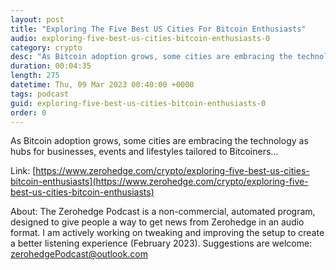 ```yaml
---
layout: post
title: "Exploring The Five Best US Cities For Bitcoin Enthusiasts"
audio: exploring-five-best-us-cities-bitcoin-enthusiasts-0
category: crypto
desc: "As Bitcoin adoption grows, some cities are embracing the technology as hubs for businesses, events and lifestyles tailored to Bitcoiners..."
duration: 00:04:35
length: 275
datetime: Thu, 09 Mar 2023 00:40:00 +0000
tags: podcast
guid: exploring-five-best-us-cities-bitcoin-enthusiasts-0
order: 0
---
```

As Bitcoin adoption grows, some cities are embracing the technology as hubs for businesses, events and lifestyles tailored to Bitcoiners...

Link: [https://www.zerohedge.com/crypto/exploring-five-best-us-cities-bitcoin-enthusiasts](https://www.zerohedge.com/crypto/exploring-five-best-us-cities-bitcoin-enthusiasts)

About: The Zerohedge Podcast is a non-commercial, automated program, designed to give people a way to get news from Zerohedge in an audio format.  I am actively working on tweaking and improving the setup to create a better listening experience (February 2023).  Suggestions are welcome: [zerohedgePodcast@outlook.com](mailto:zerohedgePodcast@outlook.com)